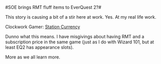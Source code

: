 #SOE brings RMT fluff items to EverQuest 2?#

This story is causing a bit of a stir here at work. Yes. At my real life work.

Clockwork Gamer: [Station Currency](http://clockworkgamer.com/2008/12/09/station-currency/)

Dunno what this means. I have misgivings about having RMT and a subscription price in the same game (just as I do with Wizard 101, but at least EQ2 has appearance slots).

More as we all learn more.

